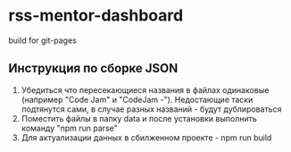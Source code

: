 # rss-mentor-dashboard
build for git-pages

## Инструкция по сборке JSON
1. Убедиться что пересекающиеся названия в файлах одинаковые (например "Code Jam" и "CodeJam -"). Недостающие таски подтянутся сами, в случае разных названий - будут дублироваться
2. Поместить файлы в папку data и после установки выполнить команду "npm run parse"
3. Для актуализации данных в сбилженном проекте - npm run build
